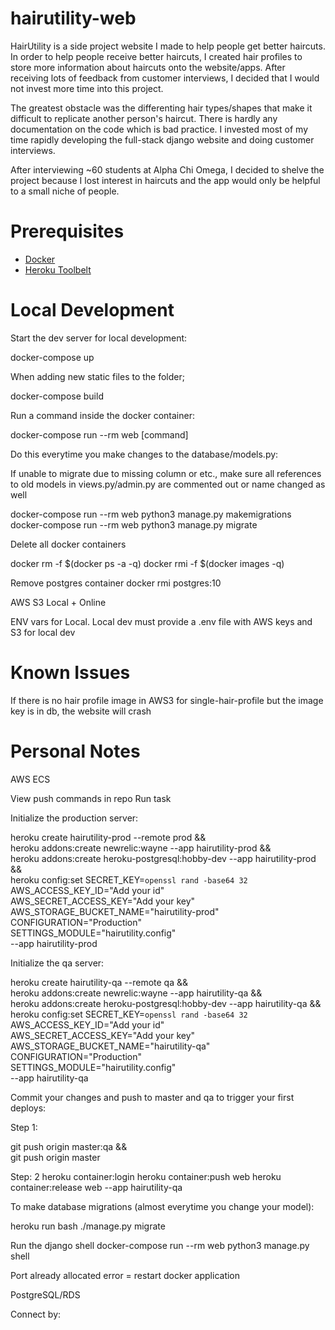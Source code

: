 # hairutility-web

HairUtility is a side project website I made to help people get better haircuts. In order to help people receive better haircuts, I created hair profiles to store more information about haircuts onto the website/apps. After receiving lots of feedback from customer interviews, I decided that I would not invest more time into this project. 

The greatest obstacle was the differenting hair types/shapes that make it difficult to replicate another person's haircut. There is hardly any documentation on the code which is bad practice. I invested most of my time rapidly developing the full-stack django website and doing customer interviews.

After interviewing ~60 students at Alpha Chi Omega, I decided to shelve the project because I lost interest in haircuts and the app would only be helpful to a small niche of people.

# Prerequisites

- [Docker](https://docs.docker.com/docker-for-mac/install/)  
- [Heroku Toolbelt](https://toolbelt.heroku.com/)

# Local Development

Start the dev server for local development:

docker-compose up

When adding new static files to the folder;

docker-compose build 


Run a command inside the docker container:

docker-compose run --rm web [command]


Do this everytime you make changes to the database/models.py:

If unable to migrate due to missing column or etc., make sure all references to old models in views.py/admin.py are commented out or name changed as well

docker-compose run --rm web python3 manage.py makemigrations
docker-compose run --rm web python3 manage.py migrate

Delete all docker containers

docker rm -f $(docker ps -a -q)
docker rmi -f $(docker images -q)

Remove postgres container
docker rmi postgres:10

AWS S3 Local + Online

ENV vars for Local. Local dev must provide a .env file with AWS keys and S3 for local dev

# Known Issues

If there is no hair profile image in AWS3 for single-hair-profile but the image key is in db, the website will crash

# Personal Notes

AWS ECS

View push commands in repo
Run task

Initialize the production server:


heroku create hairutility-prod --remote prod && \
    heroku addons:create newrelic:wayne --app hairutility-prod && \
    heroku addons:create heroku-postgresql:hobby-dev --app hairutility-prod && \
    heroku config:set SECRET_KEY=`openssl rand -base64 32` \
        AWS_ACCESS_KEY_ID="Add your id" \
        AWS_SECRET_ACCESS_KEY="Add your key" \
        AWS_STORAGE_BUCKET_NAME="hairutility-prod" \
        CONFIGURATION="Production" \
        SETTINGS_MODULE="hairutility.config" \
        --app hairutility-prod


Initialize the qa server:

heroku create hairutility-qa --remote qa && \
    heroku addons:create newrelic:wayne --app hairutility-qa && \
    heroku addons:create heroku-postgresql:hobby-dev --app hairutility-qa && \
    heroku config:set SECRET_KEY=`openssl rand -base64 32` \
        AWS_ACCESS_KEY_ID="Add your id" \
        AWS_SECRET_ACCESS_KEY="Add your key" \
        AWS_STORAGE_BUCKET_NAME="hairutility-qa" \
        CONFIGURATION="Production" \
        SETTINGS_MODULE="hairutility.config" \
        --app hairutility-qa



Commit your changes and push to master and qa to trigger your first deploys:

Step 1:

git push origin master:qa && \
git push origin master

Step: 2
heroku container:login
heroku container:push web
heroku container:release web --app hairutility-qa

To make database migrations (almost everytime you change your model):

heroku run bash
./manage.py migrate

Run the django shell
docker-compose run --rm web python3 manage.py shell

Port already allocated error = restart docker application

PostgreSQL/RDS

Connect by:

